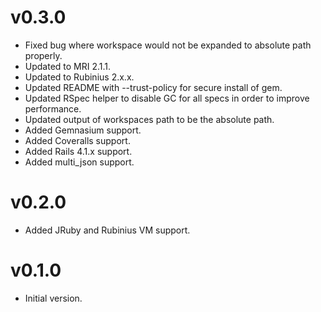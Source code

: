 # v0.3.0

* Fixed bug where workspace would not be expanded to absolute path properly.
* Updated to MRI 2.1.1.
* Updated to Rubinius 2.x.x.
* Updated README with --trust-policy for secure install of gem.
* Updated RSpec helper to disable GC for all specs in order to improve performance.
* Updated output of workspaces path to be the absolute path.
* Added Gemnasium support.
* Added Coveralls support.
* Added Rails 4.1.x support.
* Added multi_json support.

# v0.2.0

* Added JRuby and Rubinius VM support.

# v0.1.0

* Initial version.
